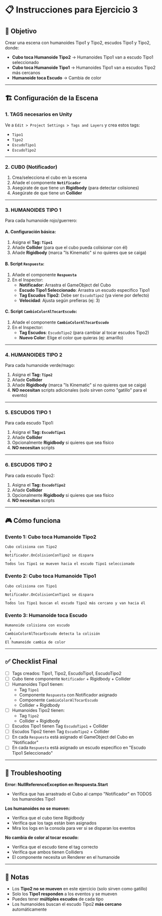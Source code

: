 # 📋 Instrucciones para Ejercicio 3

## 🎯 Objetivo
Crear una escena con humanoides Tipo1 y Tipo2, escudos Tipo1 y Tipo2, donde:
- **Cubo toca Humanoide Tipo2** → Humanoides Tipo1 van a escudo Tipo1 seleccionado
- **Cubo toca Humanoide Tipo1** → Humanoides Tipo1 van a escudos Tipo2 más cercanos
- **Humanoide toca Escudo** → Cambia de color

---

## 🏗️ Configuración de la Escena

### 1. TAGS necesarios en Unity
Ve a `Edit > Project Settings > Tags and Layers` y crea estos tags:
- `Tipo1`
- `Tipo2`
- `EscudoTipo1`
- `EscudoTipo2`

---

### 2. CUBO (Notificador)
1. Crea/selecciona el cubo en la escena
2. Añade el componente **`Notificador`**
3. Asegúrate de que tiene un **Rigidbody** (para detectar colisiones)
4. Asegúrate de que tiene un **Collider**

---

### 3. HUMANOIDES TIPO 1
Para cada humanoide rojo/guerrero:

#### A. Configuración básica:
1. Asigna el **Tag: `Tipo1`**
2. Añade **Collider** (para que el cubo pueda colisionar con él)
3. Añade **Rigidbody** (marca "Is Kinematic" si no quieres que se caiga)

#### B. Script `Respuesta`:
1. Añade el componente **`Respuesta`**
2. En el Inspector:
   - **Notificador**: Arrastra el GameObject del Cubo
   - **Escudo Tipo1 Seleccionado**: Arrastra un escudo específico Tipo1
   - **Tag Escudos Tipo2**: Debe ser `EscudoTipo2` (ya viene por defecto)
   - **Velocidad**: Ajusta según prefieras (ej: 3)

#### C. Script `CambioColorAlTocarEscudo`:
1. Añade el componente **`CambioColorAlTocarEscudo`**
2. En el Inspector:
   - **Tag Escudos**: `EscudoTipo2` (para cambiar al tocar escudos Tipo2)
   - **Nuevo Color**: Elige el color que quieras (ej: amarillo)

---

### 4. HUMANOIDES TIPO 2
Para cada humanoide verde/mago:

1. Asigna el **Tag: `Tipo2`**
2. Añade **Collider**
3. Añade **Rigidbody** (marca "Is Kinematic" si no quieres que se caiga)
4. **NO necesitan** scripts adicionales (solo sirven como "gatillo" para el evento)

---

### 5. ESCUDOS TIPO 1
Para cada escudo Tipo1:

1. Asigna el **Tag: `EscudoTipo1`**
2. Añade **Collider**
3. Opcionalmente **Rigidbody** si quieres que sea físico
4. **NO necesitan** scripts

---

### 6. ESCUDOS TIPO 2
Para cada escudo Tipo2:

1. Asigna el **Tag: `EscudoTipo2`**
2. Añade **Collider**
3. Opcionalmente **Rigidbody** si quieres que sea físico
4. **NO necesitan** scripts

---

## 🎮 Cómo funciona

### Evento 1: Cubo toca Humanoide Tipo2
```
Cubo colisiona con Tipo2
  ↓
Notificador.OnColisionConTipo2 se dispara
  ↓
Todos los Tipo1 se mueven hacia el escudo Tipo1 seleccionado
```

### Evento 2: Cubo toca Humanoide Tipo1
```
Cubo colisiona con Tipo1
  ↓
Notificador.OnColisionConTipo1 se dispara
  ↓
Todos los Tipo1 buscan el escudo Tipo2 más cercano y van hacia él
```

### Evento 3: Humanoide toca Escudo
```
Humanoide colisiona con escudo
  ↓
CambioColorAlTocarEscudo detecta la colisión
  ↓
El humanoide cambia de color
```

---

## ✅ Checklist Final

- [ ] Tags creados: Tipo1, Tipo2, EscudoTipo1, EscudoTipo2
- [ ] Cubo tiene componente `Notificador` + Rigidbody + Collider
- [ ] Humanoides Tipo1 tienen:
  - Tag `Tipo1`
  - Componente `Respuesta` con Notificador asignado
  - Componente `CambioColorAlTocarEscudo`
  - Collider + Rigidbody
- [ ] Humanoides Tipo2 tienen:
  - Tag `Tipo2`
  - Collider + Rigidbody
- [ ] Escudos Tipo1 tienen Tag `EscudoTipo1` + Collider
- [ ] Escudos Tipo2 tienen Tag `EscudoTipo2` + Collider
- [ ] En cada `Respuesta` está asignado el GameObject del Cubo en "Notificador"
- [ ] En cada `Respuesta` está asignado un escudo específico en "Escudo Tipo1 Seleccionado"

---

## 🐛 Troubleshooting

**Error: NullReferenceException en Respuesta.Start**
- Verifica que has arrastrado el Cubo al campo "Notificador" en TODOS los humanoides Tipo1

**Los humanoides no se mueven:**
- Verifica que el cubo tiene Rigidbody
- Verifica que los tags están bien asignados
- Mira los logs en la consola para ver si se disparan los eventos

**No cambia de color al tocar escudo:**
- Verifica que el escudo tiene el tag correcto
- Verifica que ambos tienen Colliders
- El componente necesita un Renderer en el humanoide

---

## 📝 Notas

- Los **Tipo2 no se mueven** en este ejercicio (solo sirven como gatillo)
- Solo los **Tipo1 responden** a los eventos y se mueven
- Puedes tener **múltiples escudos** de cada tipo
- Los humanoides buscan el escudo Tipo2 **más cercano** automáticamente
